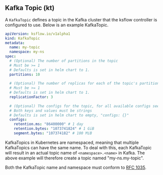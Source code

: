 ## Kafka Topic (kt)

A `KafkaTopic` defines a topic in the Kafka cluster that the ksflow controller is configured to use.
Below is an example KafkaTopic.

```yaml
apiVersion: ksflow.io/v1alpha1
kind: KafkaTopic
metadata:
  name: my-topic
  namespace: my-ns
spec:
  # (Optional) The number of partitions in the topic
  # Must be >= 1
  # Defaults is set in helm chart to 1.
  partitions: 10
  
  # (Optional) The number of replicas for each of the topic's partitions
  # Must be >= 1
  # Defaults is set in helm chart to 1.
  replicationFactor: 3
  
  # (Optional) The configs for the topic, for all available configs see: https://kafka.apache.org/documentation/#topicconfigs
  # Both keys and values must be strings
  # Defaults is set in helm chart to empty, "configs: {}"
  configs:
    retention.ms: "86400000" # 1 day
    retention.bytes: "1073741824" # 1 GiB
    segment.bytes: "107374182" # 100 MiB
```

KafkaTopics in Kubernetes are namespaced, meaning that multiple KafkaTopics can have the same name.
To deal with this, each KafkaTopic will result in an actual topic name of `<namespace>.<name>` in Kafka.
The above example will therefore create a topic named "my-ns.my-topic".

Both the KafkaTopic name and namespace must conform to [RFC 1035](https://kubernetes.io/docs/concepts/overview/working-with-objects/names/#rfc-1035-label-names).
